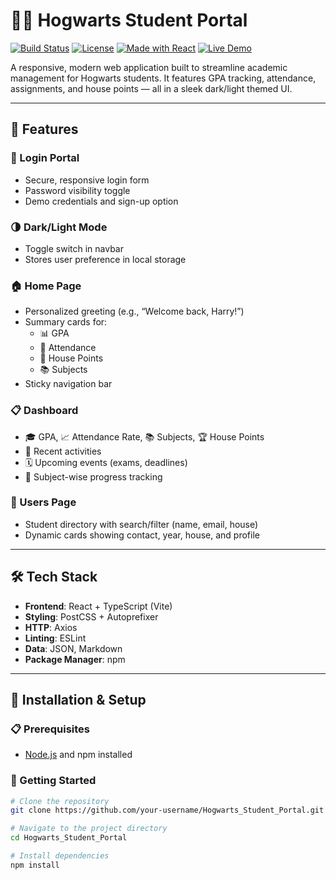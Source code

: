 # 🧙‍♂️ Hogwarts Student Portal

[![Build Status](https://img.shields.io/badge/build-passing-brightgreen)](https://github.com/your-username/Hogwarts_Student_Portal)
[![License](https://img.shields.io/badge/license-MIT-blue.svg)](./LICENSE)
[![Made with React](https://img.shields.io/badge/made%20with-React-blue)](https://reactjs.org/)
[![Live Demo](https://img.shields.io/badge/demo-online-green)](https://your-demo-link.com)

A responsive, modern web application built to streamline academic management for Hogwarts students. It features GPA tracking, attendance, assignments, and house points — all in a sleek dark/light themed UI.

---

## 🌟 Features

### 🔐 Login Portal
- Secure, responsive login form
- Password visibility toggle
- Demo credentials and sign-up option

### 🌗 Dark/Light Mode
- Toggle switch in navbar
- Stores user preference in local storage

### 🏠 Home Page
- Personalized greeting (e.g., “Welcome back, Harry!”)
- Summary cards for:
  - 📊 GPA  
  - 📅 Attendance  
  - 🧱 House Points  
  - 📚 Subjects  
- Sticky navigation bar

### 📋 Dashboard
- 🎓 GPA, 📈 Attendance Rate, 📚 Subjects, 🏆 House Points
- 📌 Recent activities
- 🗓 Upcoming events (exams, deadlines)
- 🧠 Subject-wise progress tracking

### 👥 Users Page
- Student directory with search/filter (name, email, house)
- Dynamic cards showing contact, year, house, and profile

---

## 🛠 Tech Stack

- **Frontend**: React + TypeScript (Vite)
- **Styling**: PostCSS + Autoprefixer
- **HTTP**: Axios
- **Linting**: ESLint
- **Data**: JSON, Markdown
- **Package Manager**: npm

---

## 🚀 Installation & Setup

### 📋 Prerequisites

- [Node.js](https://nodejs.org/) and npm installed

### 🔧 Getting Started

```bash
# Clone the repository
git clone https://github.com/your-username/Hogwarts_Student_Portal.git

# Navigate to the project directory
cd Hogwarts_Student_Portal

# Install dependencies
npm install


